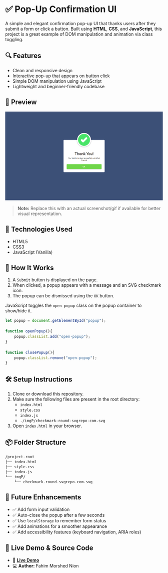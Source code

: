 # ✅ Pop-Up Confirmation UI

A simple and elegant confirmation pop-up UI that thanks users after they submit a form or click a button. Built using **HTML**, **CSS**, and **JavaScript**, this project is a great example of DOM manipulation and animation via class toggling.

## 🔍 Features

- Clean and responsive design  
- Interactive pop-up that appears on button click  
- Simple DOM manipulation using JavaScript  
- Lightweight and beginner-friendly codebase

## 📸 Preview

![Popup Preview](./imgP/Screenshot%202025-06-19%20013231.png)

> **Note:** Replace this with an actual screenshot/gif if available for better visual representation.

## 🧩 Technologies Used

- HTML5  
- CSS3  
- JavaScript (Vanilla)

## 🚀 How It Works

1. A `Submit` button is displayed on the page.
2. When clicked, a popup appears with a message and an SVG checkmark icon.
3. The popup can be dismissed using the `OK` button.

JavaScript toggles the `open-popup` class on the popup container to show/hide it.

```javascript
let popup = document.getElementById("popup");

function openPopup(){
    popup.classList.add("open-popup");
}

function closePopup(){
    popup.classList.remove("open-popup");
}
```

## 🛠️ Setup Instructions

1. Clone or download this repository.
2. Make sure the following files are present in the root directory:
   - `index.html`
   - `style.css`
   - `index.js`
   - `./imgP/checkmark-round-svgrepo-com.svg`
3. Open `index.html` in your browser.

## 📦 Folder Structure

```
/project-root
├── index.html
├── style.css
├── index.js
└── imgP/
    └── checkmark-round-svgrepo-com.svg
```

## 🌱 Future Enhancements

- ✅ Add form input validation
- ✅ Auto-close the popup after a few seconds
- ✅ Use `localStorage` to remember form status
- ✅ Add animations for a smoother appearance
- ✅ Add accessibility features (keyboard navigation, ARIA roles)

## 📁 Live Demo & Source Code

- 🔗 [**Live Demo**](https://simple-popup1001.netlify.app/)
- 💻 **Author:** Fahim Morshed Nion
